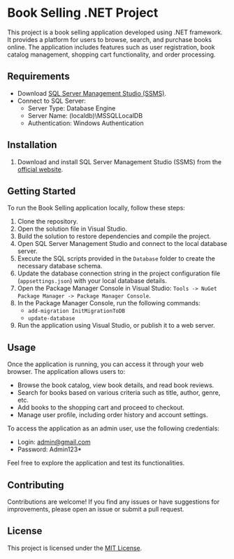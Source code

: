 # Book Selling .NET Project

This project is a book selling application developed using .NET framework. It provides a platform for users to browse, search, and purchase books online. The application includes features such as user registration, book catalog management, shopping cart functionality, and order processing.

## Requirements

- Download [SQL Server Management Studio (SSMS)](https://learn.microsoft.com/en-us/sql/ssms/download-sql-server-management-studio-ssms?view=sql-server-ver16).
- Connect to SQL Server:
  - Server Type: Database Engine
  - Server Name: (localdb)\MSSQLLocalDB
  - Authentication: Windows Authentication

## Installation

1. Download and install SQL Server Management Studio (SSMS) from the [official website](https://learn.microsoft.com/en-us/sql/ssms/download-sql-server-management-studio-ssms?view=sql-server-ver16).

## Getting Started

To run the Book Selling application locally, follow these steps:

1. Clone the repository.
2. Open the solution file in Visual Studio.
3. Build the solution to restore dependencies and compile the project.
4. Open SQL Server Management Studio and connect to the local database server.
5. Execute the SQL scripts provided in the `Database` folder to create the necessary database schema.
6. Update the database connection string in the project configuration file (`appsettings.json`) with your local database details.
7. Open the Package Manager Console in Visual Studio: `Tools -> NuGet Package Manager -> Package Manager Console`.
8. In the Package Manager Console, run the following commands:
   - `add-migration InitMigrationToDB`
   - `update-database`
9. Run the application using Visual Studio, or publish it to a web server.

## Usage

Once the application is running, you can access it through your web browser. The application allows users to:
- Browse the book catalog, view book details, and read book reviews.
- Search for books based on various criteria such as title, author, genre, etc.
- Add books to the shopping cart and proceed to checkout.
- Manage user profile, including order history and account settings.

To access the application as an admin user, use the following credentials:
- Login: admin@gmail.com
- Password: Admin123*

Feel free to explore the application and test its functionalities.

## Contributing

Contributions are welcome! If you find any issues or have suggestions for improvements, please open an issue or submit a pull request.

## License

This project is licensed under the [MIT License](LICENSE).

